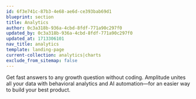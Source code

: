 ```yaml
---
id: 6f3e741c-87b3-4e68-ae6d-ce393bab69d1
blueprint: section
title: Analytics
author: 0c3a318b-936a-4cbd-8fdf-771a90c297f0
updated_by: 0c3a318b-936a-4cbd-8fdf-771a90c297f0
updated_at: 1713306101
nav_title: analytics
template: landing-page
current-collection: analytics|charts
exclude_from_sitemap: false
---
```

Get fast answers to any growth question without coding. Amplitude unites all your data with behavioral analytics and AI automation—for an easier way to build your best product.